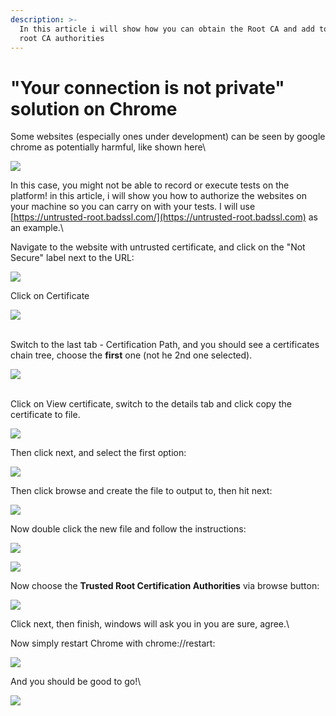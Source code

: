```yaml
---
description: >-
  In this article i will show how you can obtain the Root CA and add to trusted
  root CA authorities
---
```


# "Your connection is not private" solution on Chrome

Some websites (especially ones under development) can be seen by google chrome as potentially harmful, like shown here\


![](<../../.gitbook/assets/image (448) (1).png>)

In this case, you might not be able to record or execute tests on the platform! in this article, i will show you how to authorize the websites on your machine so you can carry on with your tests. I will use [https://untrusted-root.badssl.com/](https://untrusted-root.badssl.com) as an example.\


Navigate to the website with untrusted certificate, and click on the "Not Secure" label next to the URL:

![](<../../.gitbook/assets/image (471) (1).png>)

Click on Certificate

![](<../../.gitbook/assets/image (508).png>)

\
Switch to the last tab - Certification Path, and you should see a certificates chain tree, choose the **first** one (not he 2nd one selected).

![](<../../.gitbook/assets/image (540) (1).png>)

\
Click on View certificate, switch to the details tab and click copy the certificate to file.

![](<../../.gitbook/assets/image (456) (1).png>)

Then click next, and select the first option:

![](<../../.gitbook/assets/image (513).png>)

Then click browse and create the file to output to, then hit next:

![](<../../.gitbook/assets/image (463) (1).png>)

Now double click the new file and follow the instructions:

![](<../../.gitbook/assets/image (453) (1).png>)

![](<../../.gitbook/assets/image (497).png>)

Now choose the **Trusted Root Certification Authorities** via browse button:

![](<../../.gitbook/assets/image (487).png>)

Click next, then finish, windows will ask you in you are sure, agree.\


Now simply restart Chrome with chrome://restart:

![](<../../.gitbook/assets/image (546).png>)

And you should be good to go!\


![](<../../.gitbook/assets/image (494).png>)

